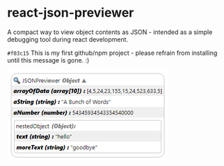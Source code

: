 # react-json-previewer
A compact way to view object contents as JSON - intended as a simple debugging tool during react development.

`#f03c15` This is my first github/npm project - please refrain from installing until this message is gone. :)




![alt text](https://github.com/tri-bit/react-json-previewer/blob/master/docs/intro_image.png?raw=true "Example")
